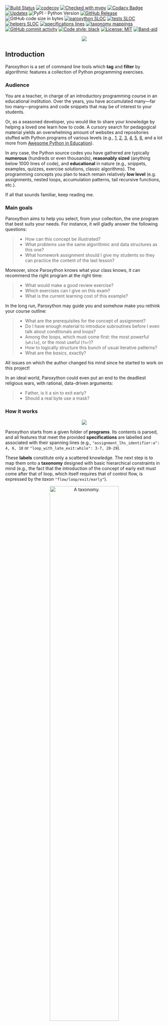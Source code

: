[![Build Status](https://travis-ci.com/laowantong/paroxython.svg?branch=master)](https://travis-ci.com/laowantong/paroxython)
[![codecov](https://img.shields.io/codecov/c/github/laowantong/paroxython/master)](https://codecov.io/gh/laowantong/paroxython)
[![Checked with mypy](https://img.shields.io/badge/typing-mypy-brightgreen)](http://mypy-lang.org/)
[![Codacy Badge](https://api.codacy.com/project/badge/Grade/73432ed4c5294326ba6279bbbb0fe2e6)](https://www.codacy.com/manual/laowantong/paroxython)
[![Updates](https://pyup.io/repos/github/laowantong/paroxython/shield.svg)](https://pyup.io/repos/github/laowantong/paroxython/)
![PyPI - Python Version](https://img.shields.io/pypi/pyversions/paroxython)
[![GitHub Release](https://img.shields.io/github/release/laowantong/paroxython.svg?style=flat)]()
![GitHub code size in bytes](https://img.shields.io/github/languages/code-size/laowantong/paroxython)
[![paroxython SLOC](https://img.shields.io/badge/main%20program-~1700%20SLOC-blue)](https://github.com/laowantong/paroxython/blob/master/paroxython)
[![tests SLOC](https://img.shields.io/badge/tests-~2700%20SLOC-blue)](https://github.com/laowantong/paroxython/blob/master/tests)
[![helpers SLOC](https://img.shields.io/badge/helpers-~850%20SLOC-blue)](https://github.com/laowantong/paroxython/blob/master/helpers)
[![specifications lines](https://img.shields.io/badge/specifications-~7750%20lines-blue)](https://github.com/laowantong/paroxython/blob/master/paroxython/resources/spec.md)
[![taxonomy mappings](https://img.shields.io/badge/taxonomy-263%20mappings-blue)](https://github.com/laowantong/paroxython/blob/master/paroxython/resources/taxonomy.tsv)
[![GitHub commit activity](https://img.shields.io/github/commit-activity/y/laowantong/paroxython.svg?style=flat)]()
[![Code style: black](https://img.shields.io/badge/code%20style-black-000000.svg)](https://github.com/psf/black)
[![License: MIT](https://img.shields.io/badge/License-MIT-yellow.svg)](https://opensource.org/licenses/MIT)
[![Band-aid](https://img.shields.io/badge/not%C2%A0%C2%A0%F0%9F%85%B3%F0%9F%85%B4%F0%9F%85%B0%F0%9F%85%B3-yet-%23F3D9C5?labelColor=%23F3D9C5)](https://youtu.be/QcbR1J_4ICg?t=54)

<p align="center">
  <a href="https://laowantong.github.io/paroxython/index.html">
  <img src="docs/resources/logo.png">
  </a>
</p>

## Introduction

Paroxython is a set of command line tools which **tag** and **filter** by algorithmic features a collection of Python programming exercises.

### Audience

You are a teacher, in charge of an introductory programming course in an educational institution. Over the years, you have accumulated many—far too many—programs and code snippets that may be of interest to your students.

Or, as a seasoned developer, you would like to share your knowledge by helping a loved one learn how to code. A cursory search for pedagogical material yields an overwhelming amount of websites and repositories stuffed with Python programs of various levels (e.g.,
[1](https://github.com/TheAlgorithms/Python),
[2](http://rosettacode.org/wiki/Category:Python),
[3](https://www.programming-idioms.org/about#about-block-language-coverage),
[4](https://github.com/codebasics/py),
[5](https://github.com/keon/algorithms),
[6](https://github.com/OmkarPathak/Python-Programs),
and a lot more from [Awesome Python in Education](https://github.com/quobit/awesome-python-in-education)).

In any case, the Python source codes you have gathered are typically
**numerous** (hundreds or even thousands),
**reasonably sized** (anything below 1000 lines of code),
and **educational** in nature (e.g., snippets, examples, quizzes, exercise solutions, classic algorithms).
The programming concepts you plan to teach remain relatively **low level** (e.g. assignments, nested loops, accumulation patterns, tail recursive functions, etc.).

If all that sounds familiar, keep reading me.

### Main goals

Paroxython aims to help you select, from your collection, the one program that best suits your needs. For instance, it will gladly answer the following questions:

> - How can this concept be illustrated?
> - What problems use the same algorithmic and data structures as this one?
> - What homework assignment should I give my students so they can practice the content of the last lesson?

Moreover, since Paroxython knows what your class knows, it can recommend the right program at the right time:

> - What would make a good review exercise?
> - Which exercises can I give on this exam?
> - What is the current learning cost of this example?

In the long run, Paroxython may guide you and somehow make you rethink your course outline:

> - What are the prerequisites for the concept of assignment?
> - Do I have enough material to introduce subroutines before I even talk about conditionals and loops?
> - Among the loops, which must come first: the most powerful (`while`), or the most useful (`for`)?
> - How to logically structure this bunch of usual iterative patterns?
> - What are the _basics_, exactly?

All issues on which the author changed his mind since he started to work on this project!

In an ideal world, Paroxython could even put an end to the deadliest religious wars, with rational, data-driven arguments:

> - Father, is it a sin to exit early?
> - Should a real byte use a mask?

### How it works

<p align="center">
  <a href="https://laowantong.github.io/paroxython/developer_manual/index.html">
  <img src="docs/resources/waterfall.png">
  </a>
</p>

Paroxython starts from a given folder of **programs**. Its contents is parsed, and all features that meet the provided **specifications** are labelled and associated with their spanning lines (e.g., `"assignment_lhs_identifier:a": 4, 6, 18` or `"loop_with_late_exit:while": 3-7, 20-29`).

These **labels** constitute only a scattered knowledge. The next step is to map them onto a **taxonomy** designed with basic hierarchical constraints in mind (e.g., the fact that the introduction of the concept of early exit must come after that of loop, which itself requires that of control flow, is expressed by the _taxon_ `"flow/loop/exit/early"`).

<p align="center">
  <a href="https://laowantong.github.io/paroxython/user_manual/index.html#taxonomy">
  <img src="docs/resources/tree.png" alt="A taxonomy." width="66%">
  </a>
  <br>
  <em>Taxonomy generated from <a href="https://github.com/TheAlgorithms/Python">The Algorithms - Python</a>.<br>Click to jump to its dynamic version in the user manual.</em>
</p>

Everything is then persisted in a tag **database**, which can later be filtered through a **pipeline** of commands, for instance:

- _include_ only the programs which feature a recursive function;
- _exclude_ this or that program you want to set aside for the exam;
- “_impart_” all programs studied so far, _i.e_, consider that all the notions they implement are acquired.

The result is a list of program **recommendations** ordered by increasing learning cost.

### Example

Suppose that the `programs` directory contains [these simple programs](https://wiki.python.org/moin/SimplePrograms).

First, build [this tag database](https://github.com/laowantong/paroxython/blob/master/examples/simple/programs_db.json):

```shell
> paroxython collect programs
Labelling 21 programs.
Mapping taxonomy on 21 programs.
Writing programs_db.json.
```

Then, filter it through [this pipeline](https://github.com/laowantong/paroxython/blob/master/examples/simple/programs_pipe.py):

```shell
> paroxython recommend -p programs_pipe.py programs_db.json
Processing 5 commands on 21 programs.
  19 programs remaining after operation 1 (impart).
  18 programs remaining after operation 2 (exclude).
  12 programs remaining after operation 3 (exclude).
  10 programs remaining after operation 4 (include).
  10 programs remaining after operation 5 (hide).
Dumped: programs_recommendations.md.
```

Et voilà, [your recommendation report](https://github.com/laowantong/paroxython/blob/master/examples/simple/programs_recommendations.md)!


## Installation and test-drive

### Command line

Much to no one's surprise:

```
pip install paroxython
```

The following command should print a help message and exit:

```
paroxython --help
```

### IPython magic command

If you use Jupyter notebook/lab, you've also just installed a so-called magic command. Load it like this:

```python
%load_ext paroxython
```

This should print `"paroxython 0.4.6 loaded."`. Run it on a cell of Python code (line numbers added for clarity):

```python
1   %%paroxython
2   def fibonacci(n):
3       result = []
4       (a, b) = (0, 1)
5       while a < n:
6           result.append(a)
7           (a, b) = (b, a + b)
8       return result
```

| Taxon | Lines |
|:--|:--|
| `call/method/sequence/list/append` | 6 |
| `condition/inequality` | 5 |
| `def/function/impure` | 2-8 |
| `flow/loop/exit/late` | 5-7 |
| `flow/loop/while` | 5-7 |
| `meta/program` | 2-8 |
| `meta/sloc/8` | 2-8 |
| `operator/arithmetic/addition` | 7 |
| `style/procedural` | 2-8 |
| `type/number/integer/literal` | 4 |
| `type/number/integer/literal/zero` | 4 |
| `type/sequence/list` | 6 |
| `type/sequence/list/literal/empty` | 3 |
| `type/sequence/tuple/literal` | 4, 4, 7, 7 |
| `var/assignment/explicit/parallel` | 4 |
| `var/assignment/explicit/parallel/slide` | 7 |
| `var/assignment/explicit/single` | 3 |
| `var/assignment/implicit/parameter` | 2 |

As you can see, in this program, Paroxython identifies among others:

- the use of the [procedural paradigm](https://en.wikipedia.org/wiki/Procedural_programming) (`style/procedural`);
- an im[pure function](https://en.wikipedia.org/wiki/Pure_function) (`def/function/impure`);
- a `while` loop (`flow/loop/while`) with a late exit (`flow/loop/exit/late`);
- a little bit of voodoo on lists (`type/sequence/list/literal/empty` and `call/method/sequence/list/append`);
- a simple [tuple assignment](https://openbookproject.net/thinkcs/python/english3e/tuples.html#tuple-assignment) (`var/assignment/explicit/parallel`). Note that we distinguish between explicit (with `=`) and implicit (parameters and iteration variables) assignments;
- a “sliding” tuple assignment (`var/assignment/explicit/parallel/slide`). If the denomination is unique to us, the pattern itself occurs in a number of programs: implementations of [C-finite sequences](https://en.wikipedia.org/wiki/Constant-recursive_sequence) with C greater than 1, [Greatest Common Divisor](https://en.wikipedia.org/wiki/Greatest_common_divisor), [Quicksort](https://en.wikipedia.org/wiki/Quicksort), etc.

The magic command `%%paroxython` (corresponding to the subcommand [`tag`](https://laowantong.github.io/paroxython/cli_tag.html)) only scratches the surface of the system. As shown before, to estimate the learning cost of the features and get actionable recommendations, you will need first to construct the tag database with [`collect`](https://laowantong.github.io/paroxython/cli_collect.html), and then call [`recommend`](https://laowantong.github.io/paroxython/cli_recommend.html) on a pipeline of yours.

# Read them

Although this is still a work-in-progress, Paroxython should already be fairly well [documented](https://laowantong.github.io/paroxython/index.html):

- [User manual](https://laowantong.github.io/paroxython/user_manual/index.html):
  - [write a command pipeline to get recommendations](https://laowantong.github.io/paroxython/user_manual/index.html#pipeline-tutorial),
  - [prepare your program collections for better results](https://laowantong.github.io/paroxython/user_manual/index#preparing-your-program-collection),
  - [understand and modify the taxonomic classification](https://laowantong.github.io/paroxython/user_manual/index#taxonomy),
  - and more.
- [Developer manual](https://laowantong.github.io/paroxython/developer_manual/index.html):
  - [get a rough idea of the program structure and operations](https://laowantong.github.io/paroxython/developer_manual/index.html#bird-view),
  - [use the provided helpers to contribute to the code](helper-programs),
  - and more.
- [Module reference](https://laowantong.github.io/paroxython/#header-submodules).
- [Feature specifications](https://github.com/laowantong/paroxython/blob/master/paroxython/resources/spec.md): a document mixing prose, tests, regular expressions and SQL queries to describe which algorithmic features are recognized and how.
- [User types](https://github.com/laowantong/paroxython/blob/master/paroxython/user_types.py): all objects of interest are precisely typed and checked by [mypy](http://mypy-lang.org).

Finally, a [battery of examples](https://github.com/laowantong/paroxython/tree/master/examples) and [comprehensive test coverage](https://github.com/laowantong/paroxython/tree/master/tests) should help answer any remaining question.
